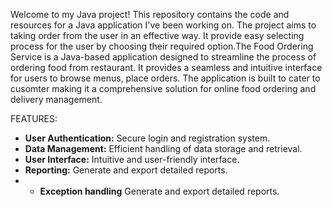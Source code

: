 Welcome to my Java project! This repository contains the code and resources for a Java application I've been working on. The project aims to taking order from the user in an effective way.
It provide easy selecting process for the user by choosing their required option.The Food Ordering Service is a Java-based application designed to streamline the process of ordering food from  restaurant.
It provides a seamless and intuitive interface for users to browse menus, place orders. 
The application is built to cater to cusomter making it a comprehensive solution for online food ordering and delivery management.


FEATURES:
- **User Authentication:** Secure login and registration system.
- **Data Management:** Efficient handling of data storage and retrieval.
- **User Interface:** Intuitive and user-friendly interface.
- **Reporting:** Generate and export detailed reports.
- - **Exception handling** Generate and export detailed reports.
